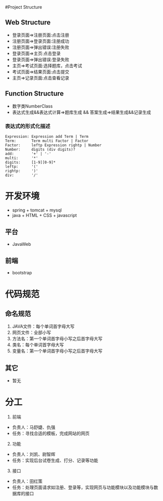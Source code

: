 #Project Structure

## Web Structure
 - 登录页面=>注册页面:点击注册
 - 注册页面=>登录页面:注册成功
 - 注册页面=>弹出错误:注册失败
 - 登录页面=>主页:点击登录
 - 登录页面=>弹出错误:登录失败
 - 主页=>考试页面:选择题库，点击考试
 - 考试页面=>结果页面:点击提交
 - 主页=>记录页面:点击查看记录

## Function Structure
 - 数字类NumberClass
 - 表达式生成&&表达式计算=>题库生成 && 答案生成=>结果生成&&记录生成  

### 表达式的形式化描述
```
Expression: Expression add Term | Term
Term:       Term multi Factor | Factor
Factor:     leftp Expression rightp | Number
Number:     digits (div digits)?
add:        '+' | '-'
multi:      '*'
digits:     [1-9][0-9]*
leftp:      '('
rightp:     ')'
div:        '/'
```

# 开发环境
 - spring + tomcat + mysql
 - java + HTML + CSS + javascript

## 平台
 - JavaWeb

## 前端
 - bootstrap
 
# 代码规范

## 命名规范
1. JAVA文件：每个单词首字母大写
2. 网页文件：全部小写
3. 方法名：第一个单词首字母小写之后首字母大写
4. 类名：每个单词首字母大写
5. 变量名：第一个单词首字母小写之后首字母大写

## 其它
 - 暂无

# 分工
1. 前端
 - 负责人：马舒婕、仇强
 - 任务：寻找合适的模板，完成网站的网页
2. 功能
 - 负责人：刘凯、尉智辉
 - 任务：实现后台试卷生成、打分、记录等功能
3. 接口
 - 负责人：田红策
 - 任务：处理页面请求如注册、登录等，实现网页与功能模块以及功能模块与数据库的接口
